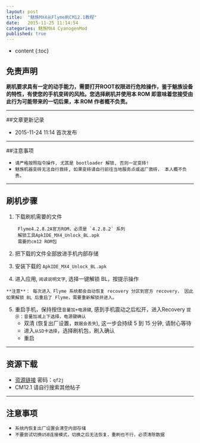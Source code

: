 ```yaml
---
layout: post
title:  "魅族MX4从Flyme刷CM12.1教程"
date:   2015-11-25 11:14:54
categories: 魅族MX4 CyanogenMod
published: true
---
```


* content
{:toc}


## 免责声明

**刷机要求具有一定的动手能力，需要打开ROOT权限进行危险操作，鉴于魅族设备的特性，有使您的手机变砖的风险。您选择刷机并使用本 ROM 即意味着您接受由此行为可能带来的一切后果，本 ROM 作者概不负责。**

---

##文章更新记录

* 2015-11-24 11:14	 首次发布

---

##注意事项
* `请严格按照指令操作, 尤其是 bootloader 解锁, 否则一定变砖!`
* `魅族机器变砖无法自行救砖, 如果变砖请自行前往当地服务点或返厂救砖， 本人概不负责。`

---

## 刷机步骤

1. 下载刷机需要的文件

		Flyme4.2.8.2A官方ROM，必须是 `4.2.8.2` 系列
		解锁工具ApkIDE_MX4_Unlock_BL.apk
		需要的cm12 ROM包

2. 把下载的文件全部放进手机内部存储

3. 安装下载的 `ApkIDE_MX4_Unlock_BL.apk`

4. 进入应用, `阅读说明文字`, 选择一键解锁 BL，按提示操作

`**注意**： 每次进入 Flyme 系统都会自动恢复 recovery 分区到官方 recovery， 因此如果解锁 BL 后重启了 Flyme，需要重新解锁并进入。`

5. 重启手机，保持按住`音量加+电源键`, 感到手机震动之后松开，进入Recovery
  `提示：音量加减上下选择，电源键确认`
	* 双清 (恢复出厂设置，`数据会丢失`), 这一步会持续 5 到 15 分钟, 请耐心等待
	* 进入`从SD卡选择`，选择刷机包，刷入确认
	* 重启

---

## 资源下载

*  [资源链接](http://pan.baidu.com/s/1o6IlFUq) 密码：`qf2j`
*  CM12.1 请自行搜索其他帖子

---

## 注意事项

* `系统内恢复出厂设置会清空内部存储`
* `不要尝试切换USB连接模式，切换之后无法恢复，重刷也不行，必须清除数据`


